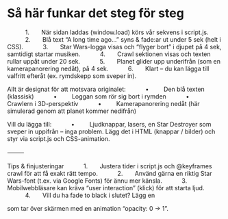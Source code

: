 # Så här funkar det steg för steg
      1.    När sidan laddas (window.load) körs vår sekvens i script.js.
      2.    Blå text “A long time ago…” syns & fade:ar ut under 5 sek (helt i CSS).
      3.    Star Wars-logga visas och “flyger bort” i djupet på 4 sek, samtidigt startar musiken.
      4.    Crawl sektionen visas och texten rullar uppåt under 20 sek.
      5.    Planet glider upp underifrån (som en kamerapanorering nedåt), på 4 sek.
      6.    Klart – du kan lägga till valfritt efteråt (ex. rymdskepp som sveper in).

Allt är designat för att motsvara originalet:
      •     Den blå texten (klassisk)
      •     Loggan som rör sig bort i rymden
      •     Crawlern i 3D-perspektiv
      •     Kamerapanorering nedåt (här simulerad genom att planet kommer nedifrån)

Vill du lägga till:
      •     Ljudknappar, lasers, en Star Destroyer som sveper in uppifrån – inga problem. Lägg det i HTML (knappar / bilder) och styr via script.js och CSS-animation.

⸻

Tips & finjusteringar
      1.    Justera tider i script.js och @keyframes crawl för att få exakt rätt tempo.
      2.    Använd gärna en riktig Star Wars-font (t.ex. via Google Fonts) för ännu mer känsla.
      3.    Mobilwebbläsare kan kräva “user interaction” (klick) för att starta ljud.
      4.    Vill du ha fade to black i slutet? Lägg en <div id="fadeout"></div> som tar över skärmen med en animation “opacity: 0 -> 1”.

